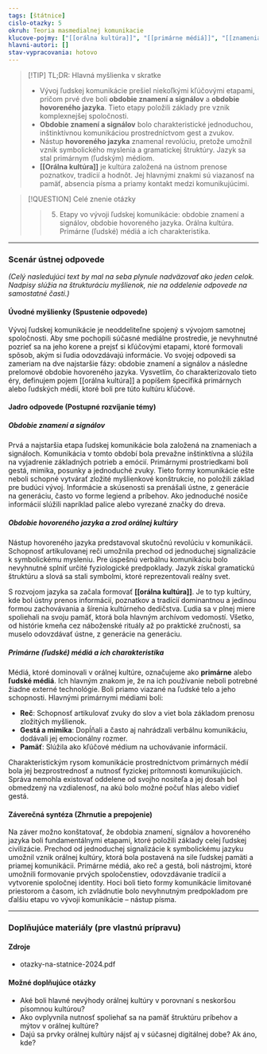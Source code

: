 ```yaml
---
tags: [štátnice]
cislo-otazky: 5
okruh: Teoria masmedialnej komunikacie
klucove-pojmy: ["[[orálna kultúra]]", "[[primárne médiá]]", "[[znamenia a signály]]", "[[hovorený jazyk]]"]
hlavni-autori: []
stav-vypracovania: hotovo
---
```


> [!TIP] TL;DR: Hlavná myšlienka v skratke
> * Vývoj ľudskej komunikácie prešiel niekoľkými kľúčovými etapami, pričom prvé dve boli **obdobie znamení a signálov** a **obdobie hovoreného jazyka**. Tieto etapy položili základy pre vznik komplexnejšej spoločnosti.
> * **Obdobie znamení a signálov** bolo charakteristické jednoduchou, inštinktívnou komunikáciou prostredníctvom gest a zvukov.
> * Nástup **hovoreného jazyka** znamenal revolúciu, pretože umožnil vznik symbolického myslenia a gramatickej štruktúry. Jazyk sa stal primárnym (ľudským) médiom.
> * **[[Orálna kultúra]]** je kultúra založená na ústnom prenose poznatkov, tradícií a hodnôt. Jej hlavnými znakmi sú viazanosť na pamäť, absencia písma a priamy kontakt medzi komunikujúcimi.

> [!QUESTION] Celé znenie otázky
> > 5. Etapy vo vývoji ľudskej komunikácie: obdobie znamení a signálov, obdobie hovoreného jazyka. Orálna kultúra. Primárne (ľudské) médiá a ich charakteristika.

---
### Scenár ústnej odpovede

*(Celý nasledujúci text by mal na seba plynule nadväzovať ako jeden celok. Nadpisy slúžia na štrukturáciu myšlienok, nie na oddelenie odpovede na samostatné časti.)*

#### Úvodné myšlienky (Spustenie odpovede)

Vývoj ľudskej komunikácie je neoddeliteľne spojený s vývojom samotnej spoločnosti. Aby sme pochopili súčasné mediálne prostredie, je nevyhnutné pozrieť sa na jeho korene a prejsť si kľúčovými etapami, ktoré formovali spôsob, akým si ľudia odovzdávajú informácie. Vo svojej odpovedi sa zameriam na dve najstaršie fázy: obdobie znamení a signálov a následne prelomové obdobie hovoreného jazyka. Vysvetlím, čo charakterizovalo tieto éry, definujem pojem [[orálna kultúra]] a popíšem špecifiká primárnych alebo ľudských médií, ktoré boli pre túto kultúru kľúčové.

#### Jadro odpovede (Postupné rozvíjanie témy)

##### Obdobie znamení a signálov

Prvá a najstaršia etapa ľudskej komunikácie bola založená na znameniach a signáloch.  Komunikácia v tomto období bola prevažne inštinktívna a slúžila na vyjadrenie základných potrieb a emócií. Primárnymi prostriedkami boli gestá, mimika, posunky a jednoduché zvuky.  Tieto formy komunikácie ešte neboli schopné vytvárať zložité myšlienkové konštrukcie, no položili základ pre budúci vývoj. Informácie a skúsenosti sa prenášali ústne, z generácie na generáciu, často vo forme legiend a príbehov. Ako jednoduché nosiče informácií slúžili napríklad palice alebo vyrezané značky do dreva. 
##### Obdobie hovoreného jazyka a zrod orálnej kultúry
Nástup hovoreného jazyka predstavoval skutočnú revolúciu v komunikácii. Schopnosť artikulovanej reči umožnila prechod od jednoduchej signalizácie k symbolickému mysleniu. Pre úspešnú verbálnu komunikáciu bolo nevyhnutné splniť určité fyziologické predpoklady. Jazyk získal gramatickú štruktúru a slová sa stali symbolmi, ktoré reprezentovali reálny svet. 

S rozvojom jazyka sa začala formovať **[[orálna kultúra]]**. Je to typ kultúry, kde bol ústny prenos informácií, poznatkov a tradícií dominantnou a jedinou formou zachovávania a šírenia kultúrneho dedičstva. Ľudia sa v plnej miere spoliehali na svoju pamäť, ktorá bola hlavným archívom vedomostí. Všetko, od histórie kmeňa cez náboženské rituály až po praktické zručnosti, sa muselo odovzdávať ústne, z generácie na generáciu.
##### Primárne (ľudské) médiá a ich charakteristika
Médiá, ktoré dominovali v orálnej kultúre, označujeme ako **primárne** alebo **ľudské médiá**. Ich hlavným znakom je, že na ich používanie neboli potrebné žiadne externé technológie. Boli priamo viazané na ľudské telo a jeho schopnosti. Hlavnými primárnymi médiami boli:

* **Reč**: Schopnosť artikulovať zvuky do slov a viet bola základom prenosu zložitých myšlienok.
* **Gestá a mimika**: Dopĺňali a často aj nahrádzali verbálnu komunikáciu, dodávali jej emocionálny rozmer.
* **Pamäť**: Slúžila ako kľúčové médium na uchovávanie informácií.

Charakteristickým rysom komunikácie prostredníctvom primárnych médií bola jej bezprostrednosť a nutnosť fyzickej prítomnosti komunikujúcich. Správa nemohla existovať oddelene od svojho nositeľa a jej dosah bol obmedzený na vzdialenosť, na akú bolo možné počuť hlas alebo vidieť gestá.

#### Záverečná syntéza (Zhrnutie a prepojenie)

Na záver možno konštatovať, že obdobia znamení, signálov a hovoreného jazyka boli fundamentálnymi etapami, ktoré položili základy celej ľudskej civilizácie. Prechod od jednoduchej signalizácie k symbolickému jazyku umožnil vznik orálnej kultúry, ktorá bola postavená na sile ľudskej pamäti a priamej komunikácii. Primárne médiá, ako reč a gestá, boli nástrojmi, ktoré umožnili formovanie prvých spoločenstiev, odovzdávanie tradícií a vytvorenie spoločnej identity. Hoci boli tieto formy komunikácie limitované priestorom a časom, ich zvládnutie bolo nevyhnutným predpokladom pre ďalšiu etapu vo vývoji komunikácie – nástup písma.

---

### Doplňujúce materiály (pre vlastnú prípravu)

#### Zdroje
* otazky-na-statnice-2024.pdf

#### Možné doplňujúce otázky
* Aké boli hlavné nevýhody orálnej kultúry v porovnaní s neskoršou písomnou kultúrou?
* Ako ovplyvnila nutnosť spoliehať sa na pamäť štruktúru príbehov a mýtov v orálnej kultúre?
* Dajú sa prvky orálnej kultúry nájsť aj v súčasnej digitálnej dobe? Ak áno, kde?